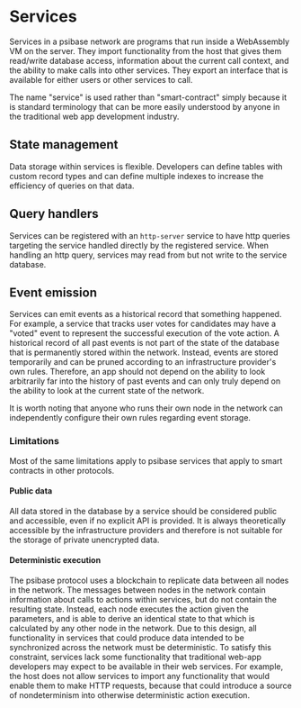 # Services

Services in a psibase network are programs that run inside a WebAssembly VM on the server. They import functionality from the host that gives them read/write database access, information about the current call context, and the ability to make calls into other services. They export an interface that is available for either users or other services to call.

The name "service" is used rather than "smart-contract" simply because it is standard terminology that can be more easily understood by anyone in the traditional web app development industry.

## State management

Data storage within services is flexible. Developers can define tables with custom record types and can define multiple indexes to increase the efficiency of queries on that data.

## Query handlers

Services can be registered with an `http-server` service to have http queries targeting the service handled directly by the registered service. When handling an http query, services may read from but not write to the service database. 

## Event emission

Services can emit events as a historical record that something happened. For example, a service that tracks user votes for candidates may have a "voted" event to represent the successful execution of the vote action. A historical record of all past events is not part of the state of the database that is permanently stored within the network. Instead, events are stored temporarily and can be pruned according to an infrastructure provider's own rules. Therefore, an app should not depend on the ability to look arbitrarily far into the history of past events and can only truly depend on the ability to look at the current state of the network.

It is worth noting that anyone who runs their own node in the network can independently configure their own rules regarding event storage.

### Limitations

Most of the same limitations apply to psibase services that apply to smart contracts in other protocols.

#### Public data

All data stored in the database by a service should be considered public and accessible, even if no explicit API is provided. It is always theoretically accessible by the infrastructure providers and therefore is not suitable for the storage of private unencrypted data.

#### Deterministic execution

The psibase protocol uses a blockchain to replicate data between all nodes in the network. The messages between nodes in the network contain information about calls to actions within services, but do not contain the resulting state. Instead, each node executes the action given the parameters, and is able to derive an identical state to that which is calculated by any other node in the network. Due to this design, all functionality in services that could produce data intended to be synchronized across the network must be deterministic. To satisfy this constraint, services lack some functionality that traditional web-app developers may expect to be available in their web services. For example, the host does not allow services to import any functionality that would enable them to make HTTP requests, because that could introduce a source of nondeterminism into otherwise deterministic action execution.
